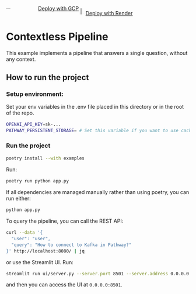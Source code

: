 <p align="left">
  <a href="https://pathway.com/developers/user-guide/deployment/gcp-deploy" style="display: inline-flex; align-items: center;">
    <img src="https://www.gstatic.com/pantheon/images/welcome/supercloud.svg" alt="GCP Logo" height="1.2em"> <span style="margin-left: 5px;">Deploy with GCP</span>
  </a> | 
  <a href="https://pathway.com/developers/user-guide/deployment/render-deploy" style="display: inline-flex; align-items: center;">
    <img src="../../../assets/render.png" alt="Render Logo" height="1.2em"> <span style="margin-left: 5px;">Deploy with Render</span>
  </a>
</p>

# Contextless Pipeline

This example implements a pipeline that answers a single question, without any context.

## How to run the project

### Setup environment:
Set your env variables in the .env file placed in this directory or in the root of the repo.

```bash
OPENAI_API_KEY=sk-...
PATHWAY_PERSISTENT_STORAGE= # Set this variable if you want to use caching
```

### Run the project

```bash
poetry install --with examples
```

Run:

```bash
poetry run python app.py
```

If all dependencies are managed manually rather than using poetry, you can run either:

```bash
python app.py
```

To query the pipeline, you can call the REST API:

```bash
curl --data '{
  "user": "user",
  "query": "How to connect to Kafka in Pathway?"
}' http://localhost:8080/ | jq
```

or use the Streamlit UI. Run:
```bash
streamlit run ui/server.py --server.port 8501 --server.address 0.0.0.0
```
and then you can access the UI at `0.0.0.0:8501`.

